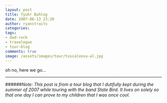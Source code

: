 ```yaml
---
layout: post
title: Tyuhr Buhlog
date: 2007-06-13 23:20
author: ryanstraits
categories: 
tags:
- dad-rock
- travelogue
- tour-blog
comments: true
image: /assets/images/tour/tuscaloosa-al.jpg
---
```


<!-- break -->

oh no, here we go...

---

######*Note: This post is from a tour blog that I dutifully kept during the summer of 2007 while touring with the band State Bird. It lives on solely so that one day I can prove to my children that I was once cool.*
